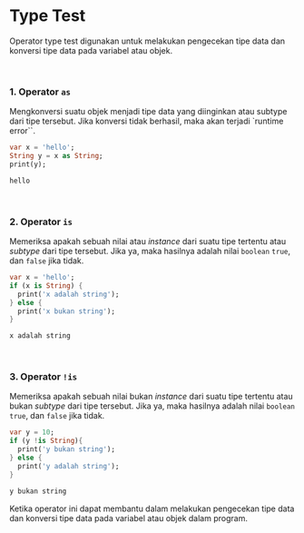 # Type Test

Operator type test digunakan untuk melakukan pengecekan tipe data dan konversi tipe data pada variabel atau objek.

</br>

### 1\. Operator `as`

Mengkonversi suatu objek menjadi tipe data yang diinginkan atau subtype dari tipe tersebut. Jika konversi tidak berhasil, maka akan terjadi `runtime error``.

```Dart
var x = 'hello';
String y = x as String;
print(y);
```
```sh
hello
```

</br>

### 2\. Operator `is`

Memeriksa apakah sebuah nilai atau *instance* dari suatu tipe tertentu atau *subtype* dari tipe tersebut. Jika ya, maka hasilnya adalah nilai `boolean` `true`, dan `false` jika tidak.

```Dart
var x = 'hello';
if (x is String) {
  print('x adalah string');
} else {
  print('x bukan string');
}
```
```sh
x adalah string
```

</br>

### 3\. Operator `!is`

Memeriksa apakah sebuah nilai bukan *instance* dari suatu tipe tertentu atau bukan *subtype* dari tipe tersebut. Jika ya, maka hasilnya adalah nilai `boolean` `true`, dan `false` jika tidak.

```Dart
var y = 10;
if (y !is String){
  print('y bukan string');
} else {
  print('y adalah string');
}
```
```sh
y bukan string
```

Ketika operator ini dapat membantu dalam melakukan pengecekan tipe data dan konversi tipe data pada variabel atau objek dalam program.